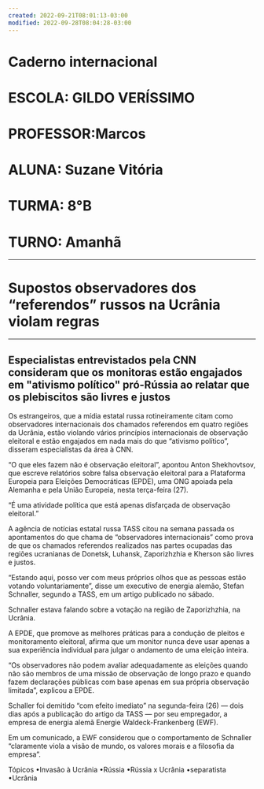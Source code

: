 ```yaml
---
created: 2022-09-21T08:01:13-03:00
modified: 2022-09-28T08:04:28-03:00
---
```


# Caderno internacional

# ESCOLA: GILDO VERÍSSIMO
# PROFESSOR:Marcos
# ALUNA: Suzane Vitória
# TURMA: 8°B 
# TURNO: Amanhã
---

# Supostos observadores dos “referendos” russos na Ucrânia violam regras
--- 

Especialistas entrevistados pela CNN consideram que os monitoras estão engajados em "ativismo político" pró-Rússia ao relatar que os plebiscitos são livres e justos
---
Os estrangeiros, que a mídia estatal russa rotineiramente citam como observadores internacionais dos chamados referendos em quatro regiões da Ucrânia, estão violando vários princípios internacionais de observação eleitoral e estão engajados em nada mais do que “ativismo político”, disseram especialistas da área à CNN.

“O que eles fazem não é observação eleitoral”, apontou Anton Shekhovtsov, que escreve relatórios sobre falsa observação eleitoral para a Plataforma Europeia para Eleições Democráticas (EPDE), uma ONG apoiada pela Alemanha e pela União Europeia, nesta terça-feira (27).

“É uma atividade política que está apenas disfarçada de observação eleitoral.”

A agência de notícias estatal russa TASS citou na semana passada os apontamentos do que chama de “observadores internacionais” como prova de que os chamados referendos realizados nas partes ocupadas das regiões ucranianas de Donetsk, Luhansk, Zaporizhzhia e Kherson são livres e justos.

“Estando aqui, posso ver com meus próprios olhos que as pessoas estão votando voluntariamente”, disse um executivo de energia alemão, Stefan Schnaller, segundo a TASS, em um artigo publicado no sábado.

Schnaller estava falando sobre a votação na região de Zaporizhzhia, na 
Ucrânia.

A EPDE, que promove as melhores práticas para a condução de pleitos e monitoramento eleitoral, afirma que um monitor nunca deve usar apenas a sua experiência individual para julgar o andamento de uma eleição inteira.

“Os observadores não podem avaliar adequadamente as eleições quando não são membros de uma missão de observação de longo prazo e quando fazem declarações públicas com base apenas em sua própria observação limitada”, explicou a EPDE.

Schaller foi demitido “com efeito imediato” na segunda-feira (26) — dois dias após a publicação do artigo da TASS — por seu empregador, a empresa de energia alemã Energie Waldeck-Frankenberg (EWF).

Em um comunicado, a EWF considerou que o comportamento de Schnaller “claramente viola a visão de mundo, os valores morais e a filosofia da empresa”.

Tópicos
•Invasão à Ucrânia
•Rússia
•Rússia x Ucrânia
•separatista
•Ucrânia
